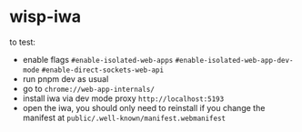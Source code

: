 # wisp-iwa
to test:
- enable flags `#enable-isolated-web-apps` `#enable-isolated-web-app-dev-mode` `#enable-direct-sockets-web-api`
- run pnpm dev as usual
- go to `chrome://web-app-internals/`
- install iwa via dev mode proxy `http://localhost:5193`
- open the iwa, you should only need to reinstall if you change the manifest at `public/.well-known/manifest.webmanifest`
